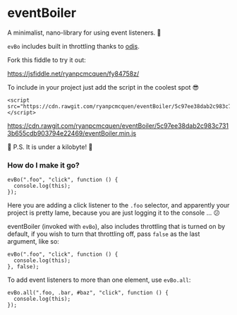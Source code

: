 # eventBoiler
A minimalist, nano-library for using event listeners. :volcano:

`evBo` includes built in throttling thanks to [odis](https://github.com/ryanpcmcquen/odis).

Fork this fiddle to try it out:

https://jsfiddle.net/ryanpcmcquen/fy84758z/


To include in your project just add the script in the coolest spot :sunglasses:

    <script src="https://cdn.rawgit.com/ryanpcmcquen/eventBoiler/5c97ee38dab2c983c7313b655cdb903794e22469/eventBoiler.min.js"></script>

https://cdn.rawgit.com/ryanpcmcquen/eventBoiler/5c97ee38dab2c983c7313b655cdb903794e22469/eventBoiler.min.js

:thought_balloon: P.S. It is under a kilobyte! :moyai:

### How do I make it go?

    evBo(".foo", "click", function () {
      console.log(this);
    });

Here you are adding a click listener to the `.foo` selector, and apparently your project is pretty lame, because you are just logging it to the console ... :confused:

eventBoiler (invoked with `evBo`), also includes throttling that is turned on by default, if you wish to turn that throttling off, pass `false` as the last argument, like so:

    evBo(".foo", "click", function () {
      console.log(this);
    }, false);

To add event listeners to more than one element, use `evBo.all`:

    evBo.all(".foo, .bar, #baz", "click", function () {
      console.log(this);
    });
